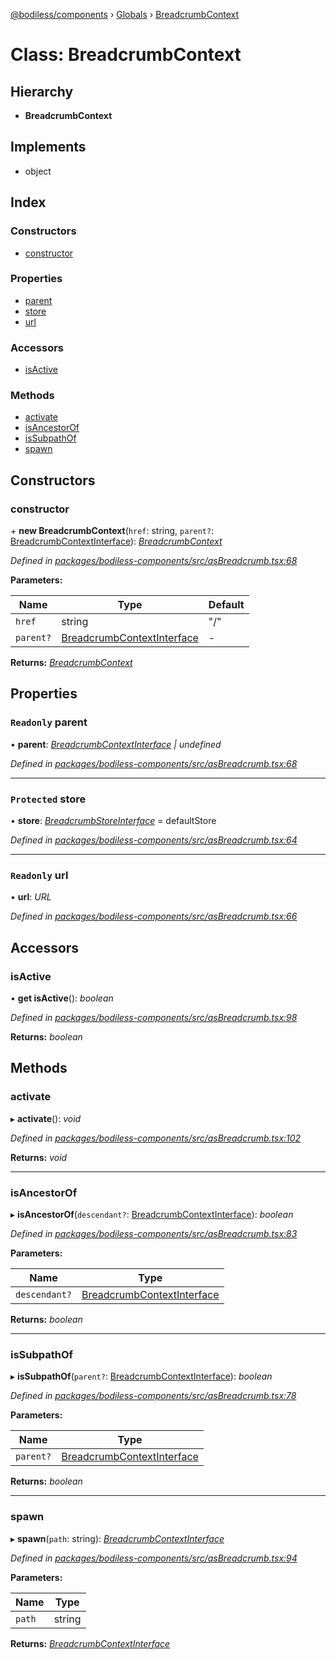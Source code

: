 [@bodiless/components](../README.md) › [Globals](../globals.md) › [BreadcrumbContext](breadcrumbcontext.md)

# Class: BreadcrumbContext

## Hierarchy

* **BreadcrumbContext**

## Implements

* object

## Index

### Constructors

* [constructor](breadcrumbcontext.md#constructor)

### Properties

* [parent](breadcrumbcontext.md#readonly-parent)
* [store](breadcrumbcontext.md#protected-store)
* [url](breadcrumbcontext.md#readonly-url)

### Accessors

* [isActive](breadcrumbcontext.md#isactive)

### Methods

* [activate](breadcrumbcontext.md#activate)
* [isAncestorOf](breadcrumbcontext.md#isancestorof)
* [isSubpathOf](breadcrumbcontext.md#issubpathof)
* [spawn](breadcrumbcontext.md#spawn)

## Constructors

###  constructor

\+ **new BreadcrumbContext**(`href`: string, `parent?`: [BreadcrumbContextInterface](../globals.md#breadcrumbcontextinterface)): *[BreadcrumbContext](breadcrumbcontext.md)*

*Defined in [packages/bodiless-components/src/asBreadcrumb.tsx:68](https://github.com/johnsonandjohnson/Bodiless-JS/blob/635d7ca/packages/bodiless-components/src/asBreadcrumb.tsx#L68)*

**Parameters:**

Name | Type | Default |
------ | ------ | ------ |
`href` | string | "/" |
`parent?` | [BreadcrumbContextInterface](../globals.md#breadcrumbcontextinterface) | - |

**Returns:** *[BreadcrumbContext](breadcrumbcontext.md)*

## Properties

### `Readonly` parent

• **parent**: *[BreadcrumbContextInterface](../globals.md#breadcrumbcontextinterface) | undefined*

*Defined in [packages/bodiless-components/src/asBreadcrumb.tsx:68](https://github.com/johnsonandjohnson/Bodiless-JS/blob/635d7ca/packages/bodiless-components/src/asBreadcrumb.tsx#L68)*

___

### `Protected` store

• **store**: *[BreadcrumbStoreInterface](../globals.md#breadcrumbstoreinterface)* = defaultStore

*Defined in [packages/bodiless-components/src/asBreadcrumb.tsx:64](https://github.com/johnsonandjohnson/Bodiless-JS/blob/635d7ca/packages/bodiless-components/src/asBreadcrumb.tsx#L64)*

___

### `Readonly` url

• **url**: *URL*

*Defined in [packages/bodiless-components/src/asBreadcrumb.tsx:66](https://github.com/johnsonandjohnson/Bodiless-JS/blob/635d7ca/packages/bodiless-components/src/asBreadcrumb.tsx#L66)*

## Accessors

###  isActive

• **get isActive**(): *boolean*

*Defined in [packages/bodiless-components/src/asBreadcrumb.tsx:98](https://github.com/johnsonandjohnson/Bodiless-JS/blob/635d7ca/packages/bodiless-components/src/asBreadcrumb.tsx#L98)*

**Returns:** *boolean*

## Methods

###  activate

▸ **activate**(): *void*

*Defined in [packages/bodiless-components/src/asBreadcrumb.tsx:102](https://github.com/johnsonandjohnson/Bodiless-JS/blob/635d7ca/packages/bodiless-components/src/asBreadcrumb.tsx#L102)*

**Returns:** *void*

___

###  isAncestorOf

▸ **isAncestorOf**(`descendant?`: [BreadcrumbContextInterface](../globals.md#breadcrumbcontextinterface)): *boolean*

*Defined in [packages/bodiless-components/src/asBreadcrumb.tsx:83](https://github.com/johnsonandjohnson/Bodiless-JS/blob/635d7ca/packages/bodiless-components/src/asBreadcrumb.tsx#L83)*

**Parameters:**

Name | Type |
------ | ------ |
`descendant?` | [BreadcrumbContextInterface](../globals.md#breadcrumbcontextinterface) |

**Returns:** *boolean*

___

###  isSubpathOf

▸ **isSubpathOf**(`parent?`: [BreadcrumbContextInterface](../globals.md#breadcrumbcontextinterface)): *boolean*

*Defined in [packages/bodiless-components/src/asBreadcrumb.tsx:78](https://github.com/johnsonandjohnson/Bodiless-JS/blob/635d7ca/packages/bodiless-components/src/asBreadcrumb.tsx#L78)*

**Parameters:**

Name | Type |
------ | ------ |
`parent?` | [BreadcrumbContextInterface](../globals.md#breadcrumbcontextinterface) |

**Returns:** *boolean*

___

###  spawn

▸ **spawn**(`path`: string): *[BreadcrumbContextInterface](../globals.md#breadcrumbcontextinterface)*

*Defined in [packages/bodiless-components/src/asBreadcrumb.tsx:94](https://github.com/johnsonandjohnson/Bodiless-JS/blob/635d7ca/packages/bodiless-components/src/asBreadcrumb.tsx#L94)*

**Parameters:**

Name | Type |
------ | ------ |
`path` | string |

**Returns:** *[BreadcrumbContextInterface](../globals.md#breadcrumbcontextinterface)*
